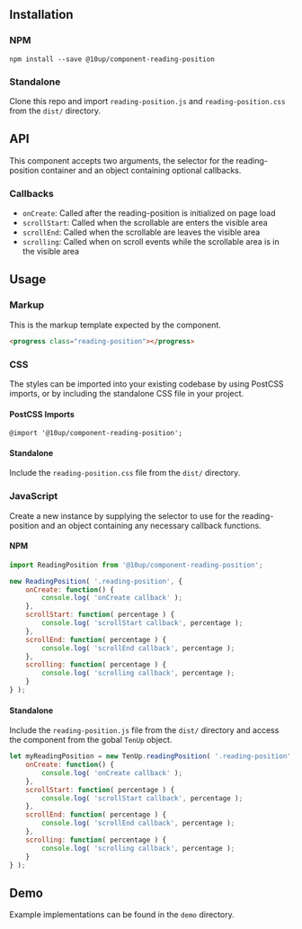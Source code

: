## Installation

### NPM
`npm install --save @10up/component-reading-position`

### Standalone
Clone this repo and import `reading-position.js` and `reading-position.css` from the `dist/` directory.

## API

This component accepts two arguments, the selector for the reading-position container and an object containing optional callbacks.

### Callbacks

- `onCreate`: Called after the reading-position is initialized on page load
- `scrollStart`: Called when the scrollable are enters the visible area
- `scrollEnd`: Called when the scrollable are leaves the visible area
- `scrolling`: Called when on scroll events while the scrollable area is in the visible area

## Usage

### Markup

This is the markup template expected by the component.

```html
<progress class="reading-position"></progress>
```

### CSS

The styles can be imported into your existing codebase by using PostCSS imports, or by including the standalone CSS file in your project.

#### PostCSS Imports
`@import '@10up/component-reading-position';`

#### Standalone
Include the `reading-position.css` file from the `dist/` directory.

### JavaScript

Create a new instance by supplying the selector to use for the reading-position and an object containing any necessary callback functions.

#### NPM

```javascript
import ReadingPosition from '@10up/component-reading-position';

new ReadingPosition( '.reading-position', {
	onCreate: function() {
		console.log( 'onCreate callback' );
	},
	scrollStart: function( percentage ) {
		console.log( 'scrollStart callback', percentage );
	},
	scrollEnd: function( percentage ) {
		console.log( 'scrollEnd callback', percentage );
	},
	scrolling: function( percentage ) {
		console.log( 'scrolling callback', percentage );
	}
} );
```

#### Standalone

Include the `reading-position.js` file from the `dist/` directory and access the component from the gobal `TenUp` object.

```javascript
let myReadingPosition = new TenUp.readingPosition( '.reading-position', {
	onCreate: function() {
		console.log( 'onCreate callback' );
	},
	scrollStart: function( percentage ) {
		console.log( 'scrollStart callback', percentage );
	},
	scrollEnd: function( percentage ) {
		console.log( 'scrollEnd callback', percentage );
	},
	scrolling: function( percentage ) {
		console.log( 'scrolling callback', percentage );
	}
} );
```

## Demo

Example implementations can be found in the `demo` directory.
